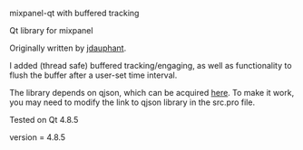 mixpanel-qt with buffered tracking

Qt library for mixpanel

Originally written by [jdauphant](https://github.com/jdauphant/mixpanel-qt). 

I added (thread safe) buffered tracking/engaging, as well as functionality to flush the buffer after a user-set time interval.

The library depends on qjson, which can be acquired [here](http://qjson.sourceforge.net/). To make it work, you may need to modify the link to qjson library in the src.pro file.

Tested on Qt 4.8.5

version = 4.8.5
